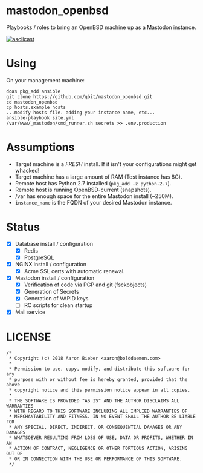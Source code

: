 mastodon_openbsd
================

Playbooks / roles to bring an OpenBSD machine up as a Mastodon instance.

[![asciicast](https://asciinema.org/a/Rm0NmOaOutxO28HeRWoj5T1QD.png)](https://asciinema.org/a/Rm0NmOaOutxO28HeRWoj5T1QD)

# Using

On your management machine:
```
doas pkg_add ansible
git clone https://github.com/qbit/mastodon_openbsd.git
cd mastodon_openbsd
cp hosts.example hosts
...modify hosts file. adding your instance name, etc...
ansible-playbook site.yml
/var/www/_mastodon/cmd_runner.sh secrets >> .env.production
```

# Assumptions

* Target machine is a *FRESH* install. If it isn't your configurations might get whacked!
* Target machine has a large amount of RAM (Test instance has 8G).
* Remote host has Python 2.7 installed (`pkg_add -z python-2.7`).
* Remote host is running OpenBSD-current (snapshots).
* /var has enough space for the entire Mastodon install (~250M).
* `instance_name` is the FQDN of your desired Mastodon instance.

# Status

- [X] Database install / configuration
    - [X] Redis
    - [X] PostgreSQL
- [X] NGINX install / configuration
    - [X] Acme SSL certs with automatic renewal.
- [X] Mastodon install / configuration
    - [X] Verification of code via PGP and git (fsckobjects)
    - [X] Generation of Secrets
    - [X] Generation of VAPID keys
    - [ ] RC scripts for clean startup
- [X] Mail service

# LICENSE

```
/*
 * Copyright (c) 2018 Aaron Bieber <aaron@bolddaemon.com>
 *
 * Permission to use, copy, modify, and distribute this software for any
 * purpose with or without fee is hereby granted, provided that the above
 * copyright notice and this permission notice appear in all copies.
 *
 * THE SOFTWARE IS PROVIDED "AS IS" AND THE AUTHOR DISCLAIMS ALL WARRANTIES
 * WITH REGARD TO THIS SOFTWARE INCLUDING ALL IMPLIED WARRANTIES OF
 * MERCHANTABILITY AND FITNESS. IN NO EVENT SHALL THE AUTHOR BE LIABLE FOR
 * ANY SPECIAL, DIRECT, INDIRECT, OR CONSEQUENTIAL DAMAGES OR ANY DAMAGES
 * WHATSOEVER RESULTING FROM LOSS OF USE, DATA OR PROFITS, WHETHER IN AN
 * ACTION OF CONTRACT, NEGLIGENCE OR OTHER TORTIOUS ACTION, ARISING OUT OF
 * OR IN CONNECTION WITH THE USE OR PERFORMANCE OF THIS SOFTWARE.
 */
 ```
